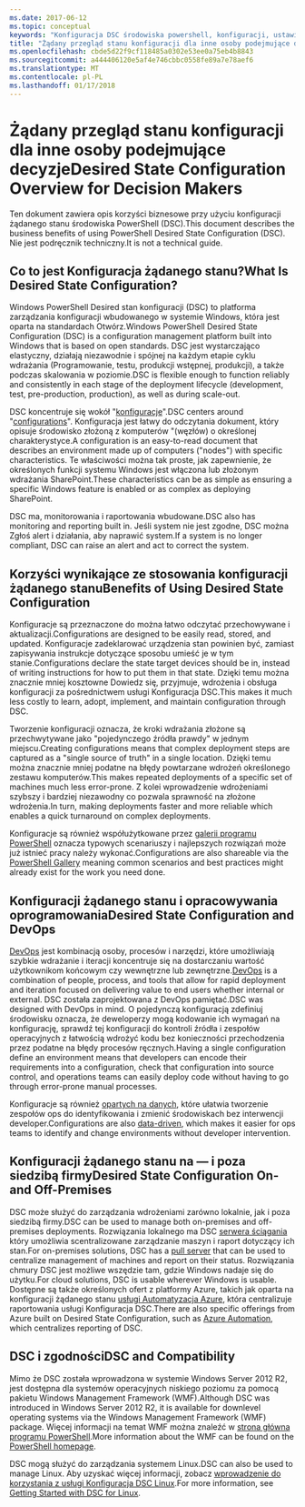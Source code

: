 ```yaml
---
ms.date: 2017-06-12
ms.topic: conceptual
keywords: "Konfiguracja DSC środowiska powershell, konfiguracji, ustawienia"
title: "Żądany przegląd stanu konfiguracji dla inne osoby podejmujące decyzje"
ms.openlocfilehash: cbde5d22f9cf118485a0302e53ee0a75eb4b8843
ms.sourcegitcommit: a444406120e5af4e746cbbc0558fe89a7e78aef6
ms.translationtype: MT
ms.contentlocale: pl-PL
ms.lasthandoff: 01/17/2018
---
```

# <a name="desired-state-configuration-overview-for-decision-makers"></a><span data-ttu-id="edd58-103">Żądany przegląd stanu konfiguracji dla inne osoby podejmujące decyzje</span><span class="sxs-lookup"><span data-stu-id="edd58-103">Desired State Configuration Overview for Decision Makers</span></span>

<span data-ttu-id="edd58-104">Ten dokument zawiera opis korzyści biznesowe przy użyciu konfiguracji żądanego stanu środowiska PowerShell (DSC).</span><span class="sxs-lookup"><span data-stu-id="edd58-104">This document describes the business benefits of using PowerShell Desired State Configuration (DSC).</span></span> <span data-ttu-id="edd58-105">Nie jest podręcznik techniczny.</span><span class="sxs-lookup"><span data-stu-id="edd58-105">It is not a technical guide.</span></span>

## <a name="what-is-desired-state-configuration"></a><span data-ttu-id="edd58-106">Co to jest Konfiguracja żądanego stanu?</span><span class="sxs-lookup"><span data-stu-id="edd58-106">What Is Desired State Configuration?</span></span>

<span data-ttu-id="edd58-107">Windows PowerShell Desired stan konfiguracji (DSC) to platforma zarządzania konfiguracji wbudowanego w systemie Windows, która jest oparta na standardach Otwórz.</span><span class="sxs-lookup"><span data-stu-id="edd58-107">Windows PowerShell Desired State Configuration (DSC) is a configuration management platform built into Windows that is based on open standards.</span></span> <span data-ttu-id="edd58-108">DSC jest wystarczająco elastyczny, działają niezawodnie i spójnej na każdym etapie cyklu wdrażania (Programowanie, testu, produkcji wstępnej, produkcji), a także podczas skalowania w poziomie.</span><span class="sxs-lookup"><span data-stu-id="edd58-108">DSC is flexible enough to function reliably and consistently in each stage of the deployment lifecycle (development, test, pre-production, production), as well as during scale-out.</span></span> 

<span data-ttu-id="edd58-109">DSC koncentruje się wokół "[konfiguracje](https://msdn.microsoft.com/en-us/powershell/dsc/configurations)".</span><span class="sxs-lookup"><span data-stu-id="edd58-109">DSC centers around "[configurations](https://msdn.microsoft.com/en-us/powershell/dsc/configurations)".</span></span>
<span data-ttu-id="edd58-110">Konfiguracja jest łatwy do odczytania dokument, który opisuje środowisko złożoną z komputerów "(węzłów) o określonej charakterystyce.</span><span class="sxs-lookup"><span data-stu-id="edd58-110">A configuration is an easy-to-read document that describes an environment made up of computers ("nodes") with specific characteristics.</span></span> <span data-ttu-id="edd58-111">Te właściwości można tak proste, jak zapewnienie, że określonych funkcji systemu Windows jest włączona lub złożonym wdrażania SharePoint.</span><span class="sxs-lookup"><span data-stu-id="edd58-111">These characteristics can be as simple as ensuring a specific Windows feature is enabled or as complex as deploying SharePoint.</span></span> 

<span data-ttu-id="edd58-112">DSC ma, monitorowania i raportowania wbudowane.</span><span class="sxs-lookup"><span data-stu-id="edd58-112">DSC also has monitoring and reporting built in.</span></span> <span data-ttu-id="edd58-113">Jeśli system nie jest zgodne, DSC można Zgłoś alert i działania, aby naprawić system.</span><span class="sxs-lookup"><span data-stu-id="edd58-113">If a system is no longer compliant, DSC can raise an alert and act to correct the system.</span></span> 

## <a name="benefits-of-using-desired-state-configuration"></a><span data-ttu-id="edd58-114">Korzyści wynikające ze stosowania konfiguracji żądanego stanu</span><span class="sxs-lookup"><span data-stu-id="edd58-114">Benefits of Using Desired State Configuration</span></span>

<span data-ttu-id="edd58-115">Konfiguracje są przeznaczone do można łatwo odczytać przechowywane i aktualizacji.</span><span class="sxs-lookup"><span data-stu-id="edd58-115">Configurations are designed to be easily read, stored, and updated.</span></span> <span data-ttu-id="edd58-116">Konfiguracje zadeklarować urządzenia stan powinien być, zamiast zapisywania instrukcje dotyczące sposobu umieść je w tym stanie.</span><span class="sxs-lookup"><span data-stu-id="edd58-116">Configurations declare the state target devices should be in, instead of writing instructions for how to put them in that state.</span></span> <span data-ttu-id="edd58-117">Dzięki temu można znacznie mniej kosztowne Dowiedz się, przyjmuje, wdrożenia i obsługa konfiguracji za pośrednictwem usługi Konfiguracja DSC.</span><span class="sxs-lookup"><span data-stu-id="edd58-117">This makes it much less costly to learn, adopt, implement, and maintain configuration through DSC.</span></span> 

<span data-ttu-id="edd58-118">Tworzenie konfiguracji oznacza, że kroki wdrażania złożone są przechwytywane jako "pojedynczego źródła prawdy" w jednym miejscu.</span><span class="sxs-lookup"><span data-stu-id="edd58-118">Creating configurations means that complex deployment steps are captured as a "single source of truth" in a single location.</span></span> <span data-ttu-id="edd58-119">Dzięki temu można znacznie mniej podatne na błędy powtarzane wdrożeń określonego zestawu komputerów.</span><span class="sxs-lookup"><span data-stu-id="edd58-119">This makes repeated deployments of a specific set of machines much less error-prone.</span></span> <span data-ttu-id="edd58-120">Z kolei wprowadzenie wdrożeniami szybszy i bardziej niezawodny co pozwala sprawność na złożone wdrożenia.</span><span class="sxs-lookup"><span data-stu-id="edd58-120">In turn, making deployments faster and more reliable which enables a quick turnaround on complex deployments.</span></span>

<span data-ttu-id="edd58-121">Konfiguracje są również współużytkowane przez [galerii programu PowerShell](https://powershellgallery.com) oznacza typowych scenariuszy i najlepszych rozwiązań może już istnieć pracy należy wykonać.</span><span class="sxs-lookup"><span data-stu-id="edd58-121">Configurations are also shareable via the [PowerShell Gallery](https://powershellgallery.com) meaning common scenarios and best practices might already exist for the work you need done.</span></span>


## <a name="desired-state-configuration-and-devops"></a><span data-ttu-id="edd58-122">Konfiguracji żądanego stanu i opracowywania oprogramowania</span><span class="sxs-lookup"><span data-stu-id="edd58-122">Desired State Configuration and DevOps</span></span>

<span data-ttu-id="edd58-123">[DevOps](http://blogs.technet.com/b/ashleymcglone/archive/2015/11/20/devops-for-n00bs-ie-windows-people.aspx) jest kombinacją osoby, procesów i narzędzi, które umożliwiają szybkie wdrażanie i iteracji koncentruje się na dostarczaniu wartość użytkownikom końcowym czy wewnętrzne lub zewnętrzne.</span><span class="sxs-lookup"><span data-stu-id="edd58-123">[DevOps](http://blogs.technet.com/b/ashleymcglone/archive/2015/11/20/devops-for-n00bs-ie-windows-people.aspx) is a combination of people, process, and tools that allow for rapid deployment and iteration focused on delivering value to end users whether internal or external.</span></span> <span data-ttu-id="edd58-124">DSC została zaprojektowana z DevOps pamiętać.</span><span class="sxs-lookup"><span data-stu-id="edd58-124">DSC was designed with DevOps in mind.</span></span> <span data-ttu-id="edd58-125">O pojedynczą konfiguracją zdefiniuj środowisku oznacza, że deweloperzy mogą kodowanie ich wymagań na konfigurację, sprawdź tej konfiguracji do kontroli źródła i zespołów operacyjnych z łatwością wdrożyć kodu bez konieczności przechodzenia przez podatne na błędy procesów ręcznych.</span><span class="sxs-lookup"><span data-stu-id="edd58-125">Having a single configuration define an environment means that developers can encode their requirements into a configuration, check that configuration into source control, and operations teams can easily deploy code without having to go through error-prone manual processes.</span></span> 

<span data-ttu-id="edd58-126">Konfiguracje są również [opartych na danych](https://msdn.microsoft.com/en-us/powershell/dsc/configdata), które ułatwia tworzenie zespołów ops do identyfikowania i zmienić środowiskach bez interwencji developer.</span><span class="sxs-lookup"><span data-stu-id="edd58-126">Configurations are also [data-driven](https://msdn.microsoft.com/en-us/powershell/dsc/configdata), which makes it easier for ops teams to identify and change environments without developer intervention.</span></span> 

## <a name="desired-state-configuration-on--and-off-premises"></a><span data-ttu-id="edd58-127">Konfiguracji żądanego stanu na — i poza siedzibą firmy</span><span class="sxs-lookup"><span data-stu-id="edd58-127">Desired State Configuration On- and Off-Premises</span></span>

<span data-ttu-id="edd58-128">DSC może służyć do zarządzania wdrożeniami zarówno lokalnie, jak i poza siedzibą firmy.</span><span class="sxs-lookup"><span data-stu-id="edd58-128">DSC can be used to manage both on-premises and off-premises deployments.</span></span> <span data-ttu-id="edd58-129">Rozwiązania lokalnego ma DSC [serwera ściągania](https://msdn.microsoft.com/en-us/powershell/dsc/pullserver) który umożliwia scentralizowane zarządzanie maszyn i raport dotyczący ich stan.</span><span class="sxs-lookup"><span data-stu-id="edd58-129">For on-premises solutions, DSC has a [pull server](https://msdn.microsoft.com/en-us/powershell/dsc/pullserver) that can be used to centralize management of machines and report on their status.</span></span> <span data-ttu-id="edd58-130">Rozwiązania chmury DSC jest możliwe wszędzie tam, gdzie Windows nadaje się do użytku.</span><span class="sxs-lookup"><span data-stu-id="edd58-130">For cloud solutions, DSC is usable wherever Windows is usable.</span></span> <span data-ttu-id="edd58-131">Dostępne są także określonych ofert z platformy Azure, takich jak oparta na konfiguracji żądanego stanu [usługi Automatyzacja Azure](https://azure.microsoft.com/en-us/documentation/services/automation/), która centralizuje raportowania usługi Konfiguracja DSC.</span><span class="sxs-lookup"><span data-stu-id="edd58-131">There are also specific offerings from Azure built on Desired State Configuration, such as [Azure Automation](https://azure.microsoft.com/en-us/documentation/services/automation/), which centralizes reporting of DSC.</span></span> 

## <a name="dsc-and-compatibility"></a><span data-ttu-id="edd58-132">DSC i zgodności</span><span class="sxs-lookup"><span data-stu-id="edd58-132">DSC and Compatibility</span></span>

<span data-ttu-id="edd58-133">Mimo że DSC została wprowadzona w systemie Windows Server 2012 R2, jest dostępna dla systemów operacyjnych niskiego poziomu za pomocą pakietu Windows Management Framework (WMF).</span><span class="sxs-lookup"><span data-stu-id="edd58-133">Although DSC was introduced in Windows Server 2012 R2, it is available for downlevel operating systems via the Windows Management Framework (WMF) package.</span></span> <span data-ttu-id="edd58-134">Więcej informacji na temat WMF można znaleźć w [strona główna programu PowerShell](https://msdn.microsoft.com/en-us/powershell/).</span><span class="sxs-lookup"><span data-stu-id="edd58-134">More information about the WMF can be found on the [PowerShell homepage](https://msdn.microsoft.com/en-us/powershell/).</span></span> 

<span data-ttu-id="edd58-135">DSC mogą służyć do zarządzania systemem Linux.</span><span class="sxs-lookup"><span data-stu-id="edd58-135">DSC can also be used to manage Linux.</span></span> <span data-ttu-id="edd58-136">Aby uzyskać więcej informacji, zobacz [wprowadzenie do korzystania z usługi Konfiguracja DSC Linux](https://msdn.microsoft.com/en-us/powershell/dsc/lnxgettingstarted).</span><span class="sxs-lookup"><span data-stu-id="edd58-136">For more information, see [Getting Started with DSC for Linux](https://msdn.microsoft.com/en-us/powershell/dsc/lnxgettingstarted).</span></span>

